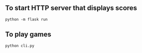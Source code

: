 To start HTTP server that displays scores
-
```shell
python -m flask run
```

To play games
-
```shell
python cli.py
```
